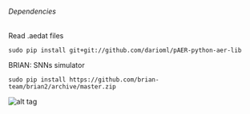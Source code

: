 ###### Dependencies

Read .aedat files

`sudo pip install git+git://github.com/darioml/pAER-python-aer-lib`

BRIAN: SNNs simulator

`sudo pip install https://github.com/brian-team/brian2/archive/master.zip`

![alt tag](https://github.com/fedepare/DVS-SNN/blob/master/images/figure_1.png)
